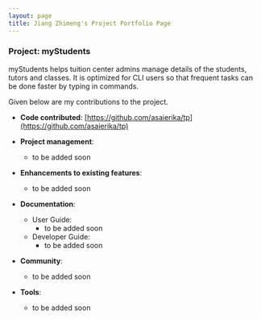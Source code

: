 ```yaml
---
layout: page
title: Jiang Zhimeng's Project Portfolio Page
---
```


### Project: myStudents

myStudents helps tuition center admins manage details of the students, tutors and classes. It is optimized for CLI users so that frequent tasks can be done faster by typing in commands.

Given below are my contributions to the project.
 
* **Code contributed**: [https://github.com/asaierika/tp](https://github.com/asaierika/tp)

* **Project management**:
  * to be added soon

* **Enhancements to existing features**:
  * to be added soon

* **Documentation**:
  * User Guide:
    * to be added soon
  * Developer Guide:
    * to be added soon

* **Community**:
  * to be added soon

* **Tools**:
  * to be added soon
